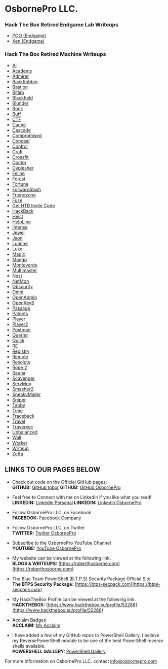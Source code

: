 # OsbornePro LLC.
### Hack The Box Retired Endgame Lab Writeups
- [POO (Endgame)](https://writeups.osbornepro.com/POO.pdf)
- [Xen (Endgame)](https://writeups.osbornepro.com/Xen.pdf)

### Hack The Box Retired Machine Writeups
- [AI](https://writeups.osbornepro.com/AI.pdf)
- [Academy](https://writeups.osbornepro.com/Academy.pdf)
- [Admirer](https://writeups.osbornepro.com/Admirer.pdf)
- [BankRobber](https://writeups.osbornepro.com/BankRobber.pdf)
- [Bastion](https://writeups.osbornepro.com/Bastion.pdf)
- [Bitlab](https://writeups.osbornepro.com/Bitlab.pdf)
- [Blackfield](https://writeups.osbornepro.com/Blackfield.pdf)
- [Blunder](https://writeups.osbornepro.com/Blunder.pdf)
- [Book](https://writeups.osbornepro.com/Book.pdf)
- [Buff](https://writeups.osbornepro.com/Buff.pdf)
- [CTF](https://writeups.osbornepro.com/CTF.pdf)
- [Cache](https://writeups.osbornepro.com/Cache.pdf)
- [Cascade](https://writeups.osbornepro.com/Cascade.pdf)
- [Compromised](https://writeups.osbornepro.com/Compromised.pdf)
- [Conceal](https://writeups.osbornepro.com/Conceal.pdf)
- [Control](https://writeups.osbornepro.com/Control.pdf)
- [Craft](https://writeups.osbornepro.com/Craft.pdf)
- [Crossfit](https://writeups.osbornepro.com/Crossfit.pdf)
- [Doctor](https://writeups.osbornepro.com/Doctor.pdf)
- [Dyplesher](https://writeups.osbornepro.com/Dyplesher.pdf)
- [Feline](https://writeups.osbornepro.com/Feline.pdf)
- [Forest](https://writeups.osbornepro.com/Forest.pdf)
- [Fortune](https://writeups.osbornepro.com/Fortune.pdf)
- [ForwardSlash](https://writeups.osbornepro.com/ForwardSlash.pdf)
- [Friendzone](https://writeups.osbornepro.com/Friendzone.pdf)
- [Fuse](https://writeups.osbornepro.com/Fuse.pdf)
- [Get HTB Invite Code](https://writeups.osbornepro.com/Get_HTB_Invite_Code.pdf)
- [HackBack](https://writeups.osbornepro.com/HackBack.pdf)
- [Heist](https://writeups.osbornepro.com/Heist.pdf)
- [HelpLine](https://writeups.osbornepro.com/HelpLine.pdf)
- [Intense](https://writeups.osbornepro.com/Intense.pdf)
- [Jewel](https://writeups.osbornepro.com/Jewel.pdf)
- [Json](https://writeups.osbornepro.com/Json.pdf)
- [Luanne](https://writeups.osbornepro.com/Luanne.pdf)
- [Luke](https://writeups.osbornepro.com/Luke.pdf)
- [Magic](https://writeups.osbornepro.com/Magic.pdf)
- [Mango](https://writeups.osbornepro.com/Mango.pdf)
- [Monteverde](https://writeups.osbornepro.com/Monteverde.pdf)
- [Multimaster](https://writeups.osbornepro.com/Multimaster.pdf)
- [Nest](https://writeups.osbornepro.com/Nest.pdf)
- [NetMon](https://writeups.osbornepro.com/NetMon.pdf)
- [Obscurity](https://writeups.osbornepro.com/Obscurity.pdf)
- [Omni](https://writeups.osbornepro.com/Omni.pdf)
- [OpenAdmin](https://writeups.osbornepro.com/OpenAdmin.pdf)
- [OpenKeyS](https://writeups.osbornepro.com/OpenKeyS.pdf)
- [Passage](https://writeups.osbornepro.com/Passage.pdf)
- [Patents](https://writeups.osbornepro.com/Patents.pdf)
- [Player](https://writeups.osbornepro.com/Player.pdf)
- [Player2](https://writeups.osbornepro.com/Player2.pdf)
- [Postman](https://writeups.osbornepro.com/Postman.pdf)
- [Querier](https://writeups.osbornepro.com/Querier.pdf)
- [Quick](https://writeups.osbornepro.com/Quick.pdf)
- [RE](https://writeups.osbornepro.com/RE.pdf)
- [Registry](https://writeups.osbornepro.com/Registry.pdf)
- [Remote](https://writeups.osbornepro.com/Remote.pdf)
- [Resolute](https://writeups.osbornepro.com/Resolute.pdf)
- [Rope 2](https://writeups.osbornepro.com/Rope%202.pdf)
- [Sauna](https://writeups.osbornepro.com/Sauna.pdf)
- [Scavenger](https://writeups.osbornepro.com/Scavenger.pdf)
- [ServMon](https://writeups.osbornepro.com/ServMon.pdf)
- [Smasher2](https://writeups.osbornepro.com/Smasher2.pdf)
- [SneakyMailer](https://writeups.osbornepro.com/SneakyMailer.pdf)
- [Sniper](https://writeups.osbornepro.com/Sniper.pdf)
- [Tabby](https://writeups.osbornepro.com/Tabby.pdf)
- [Time](https://writeups.osbornepro.com/Time.pdf)
- [Traceback](https://writeups.osbornepro.com/Traceback.pdf)
- [Travel](https://writeups.osbornepro.com/Travel.pdf)
- [Traverxec](https://writeups.osbornepro.com/Traverxec.pdf)
- [Unbalanced](https://writeups.osbornepro.com/Unbalanced.pdf)
- [Wall](https://writeups.osbornepro.com/Wall.pdf)
- [Worker](https://writeups.osbornepro.com/Worker.pdf)
- [Writeup](https://writeups.osbornepro.com/Writeup.pdf)
- [Zetta](https://writeups.osbornepro.com/Zetta.pdf)

## LINKS TO OUR PAGES BELOW
- Check out code on the Official GitHub pages: <br>
__GITHUB:__ [GitHub tobor](https://github.com/tobor88)
__GITHUB:__ [GitHub OsbornePro](https://github.com/osbornepro)

- Feel free to Connect with me on LinkedIn if you like what you read!<br>
__LINKEDIN:__ [Linkedin Personal](https://www.linkedin.com/in/roberthosborne/)
__LINKEDIN:__ [Linkedin OsbornePro](https://www.linkedin.com/company/osbornepro/)

- Follow OsbornePro LLC. on Facebook<br>
__FACEBOOK:__ [Facebook Company](https://www.facebook.com/osborneprollc)

- Follow OsbornePro LLC. on Twitter<br>
__TWITTER:__ [Twitter OsbornePro](https://twitter.com/osborneprollc)

- Subscribe to the OsbornePro YouTube Channel<br>
__YOUTUBE:__ [YouTube OsbornePro](https://www.youtube.com/channel/UCSWdaQpT3W7UnugkWXsWEaA)

- My website can be viewed at the following link.<br>
__BLOGS & WRITEUPS:__ [https://roberthosborne.com](https://roberthosborne.com)

- The Blue Team PowerShell (B.T.P.S) Security Package Official Site <br>
__The BTPS Security Package:__ [https://btps-secpack.com](https://btps-secpack.com)

- My HackTheBox Profile can be viewed at the following link.<br>
__HACKTHEBOX:__ [https://www.hackthebox.eu/profile/52286](https://www.hackthebox.eu/profile/52286)

- Acclaim Badges<br>
__ACCLAIM:__ [My Acclaim](https://www.youracclaim.com/users/roberthosborne/badges)

- I have added a few of my GitHub repos to PowerShell Gallery. I believe my ReversePowerShell module to be one of the best PowerShell reverse shells available.<br>
__POWERSHELL GALLERY:__ [PowerShell Gallery](https://www.powershellgallery.com/profiles/tobor)

For more information on OsbornePro LLC. contact info@osbornepro.com 
